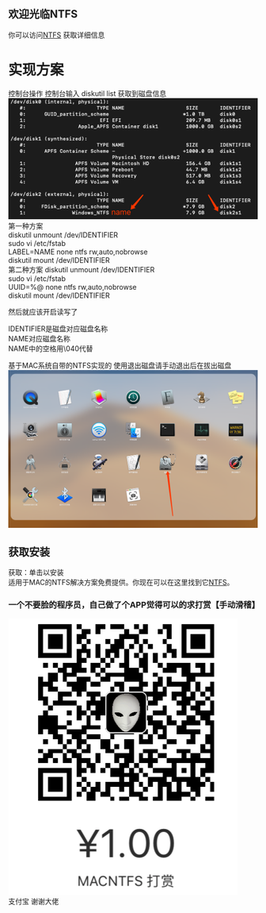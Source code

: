 ## 欢迎光临NTFS
你可以访问[NTFS](https://fkv587.github.io/MACNTFS/) 获取详细信息

# 实现方案 
控制台操作
控制台输入 diskutil list
获取到磁盘信息
![Image text](https://github.com/FKV587/MACNTFS/blob/gh-pages/3847f7b46b1f352db552338443213a48.png)  
第一种方案  
diskutil unmount /dev/IDENTIFIER  
sudo vi /etc/fstab  
LABEL=NAME none ntfs rw,auto,nobrowse  
diskutil mount /dev/IDENTIFIER  
第二种方案
diskutil unmount /dev/IDENTIFIER  
sudo vi /etc/fstab  
UUID=%@ none ntfs rw,auto,nobrowse  
diskutil mount /dev/IDENTIFIER  

然后就应该开启读写了

IDENTIFIER是磁盘对应磁盘名称  
NAME对应磁盘名称   
NAME中的空格用\040代替  

基于MAC系统自带的NTFS实现的 使用退出磁盘请手动退出后在拔出磁盘  
![Image text](https://github.com/FKV587/MACNTFS/blob/gh-pages/f7b7571f6eca95f8aa140bad6bbdfde6.png)

## 获取安装 
获取：单击以安装  
适用于MAC的NTFS解决方案免费提供。你现在可以在这里找到它[NTFS](https://fkv587.github.io/MACNTFS)。

### 一个不要脸的程序员，自己做了个APP觉得可以的求打赏【手动滑稽】
![Image text](https://github.com/FKV587/MACNTFS/blob/gh-pages/36afdd175de8cf5031879d91b6f036e8.png)  
支付宝 谢谢大佬
